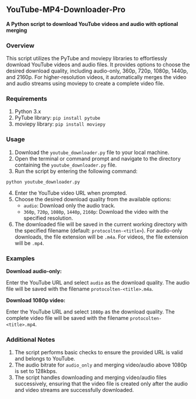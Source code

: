 
## YouTube-MP4-Downloader-Pro

**A Python script to download YouTube videos and audio with optional merging**

### Overview

This script utilizes the PyTube and moviepy libraries to effortlessly download YouTube videos and audio files. It provides options to choose the desired download quality, including audio-only, 360p, 720p, 1080p, 1440p, and 2160p. For higher-resolution videos, it automatically merges the video and audio streams using moviepy to create a complete video file.

### Requirements

1. Python 3.x
2. PyTube library: `pip install pytube`
3. moviepy library: `pip install moviepy`

### Usage

1. Download the `youtube_downloader.py` file to your local machine.
2. Open the terminal or command prompt and navigate to the directory containing the `youtube_downloader.py` file.
3. Run the script by entering the following command:
```
python youtube_downloader.py
```
4. Enter the YouTube video URL when prompted.
5. Choose the desired download quality from the available options:
    - `audio`: Download only the audio track.
    - `360p`, `720p`, `1080p`, `1440p`, `2160p`: Download the video with the specified resolution.
6. The downloaded file will be saved in the current working directory with the specified filename (default: `protocolten-<title>`). For audio-only downloads, the file extension will be `.m4a`. For videos, the file extension will be `.mp4`.

### Examples

**Download audio-only:**

Enter the YouTube URL and select `audio` as the download quality. The audio file will be saved with the filename `protocolten-<title>.m4a`.

**Download 1080p video:**

Enter the YouTube URL and select `1080p` as the download quality. The complete video file will be saved with the filename `protocolten-<title>.mp4`.

### Additional Notes

1. The script performs basic checks to ensure the provided URL is valid and belongs to YouTube.
2. The audio bitrate for `audio_only` and merging video/audio above 1080p is set to 128kbps.
3. The script handles downloading and merging video/audio files successively, ensuring that the video file is created only after the audio and video streams are successfully downloaded.

